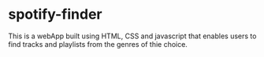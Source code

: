 # spotify-finder

This is a webApp built using HTML, CSS and javascript that enables users to find tracks and playlists from the genres of thie choice.
